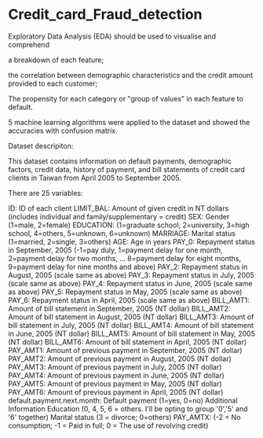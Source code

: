 # Credit_card_Fraud_detection

Exploratory Data Analysis (EDA) should be used to visualise and comprehend

a breakdown of each feature;

the correlation between demographic characteristics and the credit amount provided to each customer;

The propensity for each category or "group of values" in each feature to default.


5 machine learning algorithms were applied to the dataset and showed the accuracies with confusion matrix.

Dataset descripiton:

This dataset contains information on default payments, demographic factors, credit data, history of payment, and bill statements of credit card clients in Taiwan from April 2005 to September 2005.

There are 25 variables:

ID: ID of each client
LIMIT_BAL: Amount of given credit in NT dollars (includes individual and family/supplementary = credit)
SEX: Gender (1=male, 2=female)
EDUCATION: (1=graduate school, 2=university, 3=high school, 4=others, 5=unknown, 6=unknown)
MARRIAGE: Marital status (1=married, 2=single, 3=others)
AGE: Age in years
PAY_0: Repayment status in September, 2005 (-1=pay duly, 1=payment delay for one month, 2=payment delay for two months, … 8=payment delay for eight months, 9=payment delay for nine months and above)
PAY_2: Repayment status in August, 2005 (scale same as above)
PAY_3: Repayment status in July, 2005 (scale same as above)
PAY_4: Repayment status in June, 2005 (scale same as above)
PAY_5: Repayment status in May, 2005 (scale same as above)
PAY_6: Repayment status in April, 2005 (scale same as above)
BILL_AMT1: Amount of bill statement in September, 2005 (NT dollar)
BILL_AMT2: Amount of bill statement in August, 2005 (NT dollar)
BILL_AMT3: Amount of bill statement in July, 2005 (NT dollar)
BILL_AMT4: Amount of bill statement in June, 2005 (NT dollar)
BILL_AMT5: Amount of bill statement in May, 2005 (NT dollar)
BILL_AMT6: Amount of bill statement in April, 2005 (NT dollar)
PAY_AMT1: Amount of previous payment in September, 2005 (NT dollar)
PAY_AMT2: Amount of previous payment in August, 2005 (NT dollar)
PAY_AMT3: Amount of previous payment in July, 2005 (NT dollar)
PAY_AMT4: Amount of previous payment in June, 2005 (NT dollar)
PAY_AMT5: Amount of previous payment in May, 2005 (NT dollar)
PAY_AMT6: Amount of previous payment in April, 2005 (NT dollar)
default.payment.next.month: Default payment (1=yes, 0=no)
Additional Information
Education (0, 4, 5, 6 = others. I'll be opting to group '0','5' and '6' together)
Marital status (3 = divorce; 0=others)
PAY_AMTX: (-2 = No consumption; -1 = Paid in full; 0 = The use of revolving credit)

